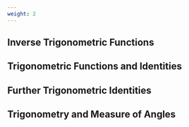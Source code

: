 ```yaml
---
weight: 2
---
```


## Inverse Trigonometric Functions

## Trigonometric Functions and Identities

## Further Trigonometric Identities

## Trigonometry and Measure of Angles